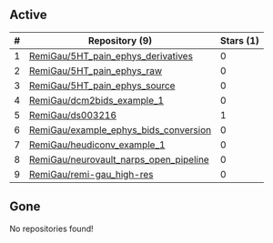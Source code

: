 ## Active
| # | Repository (9) | Stars (1) |
| --- | --- | --- |
| 1 | [RemiGau/5HT_pain_ephys_derivatives](https://gin.g-node.org/RemiGau/5HT_pain_ephys_derivatives) | 0 |
| 2 | [RemiGau/5HT_pain_ephys_raw](https://gin.g-node.org/RemiGau/5HT_pain_ephys_raw) | 0 |
| 3 | [RemiGau/5HT_pain_ephys_source](https://gin.g-node.org/RemiGau/5HT_pain_ephys_source) | 0 |
| 4 | [RemiGau/dcm2bids_example_1](https://gin.g-node.org/RemiGau/dcm2bids_example_1) | 0 |
| 5 | [RemiGau/ds003216](https://gin.g-node.org/RemiGau/ds003216) | 1 |
| 6 | [RemiGau/example_ephys_bids_conversion](https://gin.g-node.org/RemiGau/example_ephys_bids_conversion) | 0 |
| 7 | [RemiGau/heudiconv_example_1](https://gin.g-node.org/RemiGau/heudiconv_example_1) | 0 |
| 8 | [RemiGau/neurovault_narps_open_pipeline](https://gin.g-node.org/RemiGau/neurovault_narps_open_pipeline) | 0 |
| 9 | [RemiGau/remi-gau_high-res](https://gin.g-node.org/RemiGau/remi-gau_high-res) | 0 |

## Gone
No repositories found!
